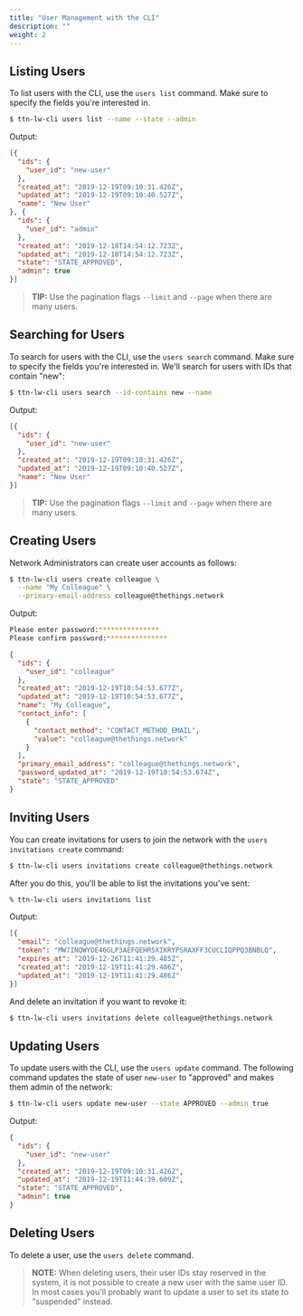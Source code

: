 ```yaml
---
title: "User Management with the CLI"
description: ""
weight: 2
---
```


## Listing Users

To list users with the CLI, use the `users list` command. Make sure to specify the fields you're interested in.

```bash
$ ttn-lw-cli users list --name --state --admin
```

Output:

```json
[{
  "ids": {
    "user_id": "new-user"
  },
  "created_at": "2019-12-19T09:10:31.426Z",
  "updated_at": "2019-12-19T09:10:40.527Z",
  "name": "New User"
}, {
  "ids": {
    "user_id": "admin"
  },
  "created_at": "2019-12-18T14:54:12.723Z",
  "updated_at": "2019-12-18T14:54:12.723Z",
  "state": "STATE_APPROVED",
  "admin": true
}]
```

> **TIP:** Use the pagination flags `--limit` and `--page` when there are many users.


## Searching for Users

To search for users with the CLI, use the `users search` command. Make sure to specify the fields you're interested in. We'll search for users with IDs that contain "new":

```bash
$ ttn-lw-cli users search --id-contains new --name
```

Output:

```json
[{
  "ids": {
    "user_id": "new-user"
  },
  "created_at": "2019-12-19T09:10:31.426Z",
  "updated_at": "2019-12-19T09:10:40.527Z",
  "name": "New User"
}]
```

> **TIP:** Use the pagination flags `--limit` and `--page` when there are many users.


## Creating Users

Network Administrators can create user accounts as follows:

```bash
$ ttn-lw-cli users create colleague \
  --name "My Colleague" \
  --primary-email-address colleague@thethings.network
```

Output:

```bash
Please enter password:***************
Please confirm password:***************
```
```json
{
  "ids": {
    "user_id": "colleague"
  },
  "created_at": "2019-12-19T10:54:53.677Z",
  "updated_at": "2019-12-19T10:54:53.677Z",
  "name": "My Colleague",
  "contact_info": [
    {
      "contact_method": "CONTACT_METHOD_EMAIL",
      "value": "colleague@thethings.network"
    }
  ],
  "primary_email_address": "colleague@thethings.network",
  "password_updated_at": "2019-12-19T10:54:53.674Z",
  "state": "STATE_APPROVED"
}
```

## Inviting Users

You can create invitations for users to join the network with the `users invitations create` command:

```bash
$ ttn-lw-cli users invitations create colleague@thethings.network
```

After you do this, you'll be able to list the invitations you've sent:

```bash
% ttn-lw-cli users invitations list
```

Output:

```json
[{
  "email": "colleague@thethings.network",
  "token": "MW7INQWYOE46GLP3AEFQEHR5XIKRYPSRAXFF3CUCLIQPPQ3BNBLQ",
  "expires_at": "2019-12-26T11:41:29.485Z",
  "created_at": "2019-12-19T11:41:29.486Z",
  "updated_at": "2019-12-19T11:41:29.486Z"
}]
```

And delete an invitation if you want to revoke it:

```bash
$ ttn-lw-cli users invitations delete colleague@thethings.network
```

## Updating Users

To update users with the CLI, use the `users update` command. The following command updates the state of user `new-user` to "approved" and makes them admin of the network:

```bash
$ ttn-lw-cli users update new-user --state APPROVED --admin true
```

Output:

```json
{
  "ids": {
    "user_id": "new-user"
  },
  "created_at": "2019-12-19T09:10:31.426Z",
  "updated_at": "2019-12-19T11:44:39.609Z",
  "state": "STATE_APPROVED",
  "admin": true
}
```

## Deleting Users

To delete a user, use the `users delete` command.

> **NOTE:** When deleting users, their user IDs stay reserved in the system, it is not possible to create a new user with the same user ID. In most cases you'll probably want to update a user to set its state to "suspended" instead.

